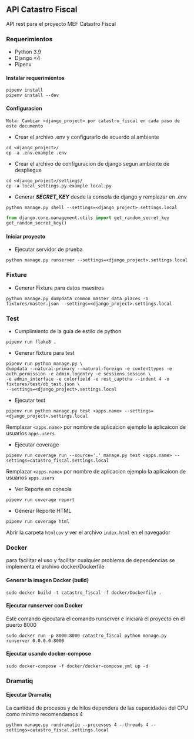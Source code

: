 ## API Catastro Fiscal

API rest para el proyecto MEF Catastro Fiscal

### Requerimientos
* Python 3.9
* Django <4
* Pipenv

#### Instalar requerimientos
```
pipenv install
pipenv install --dev
```

#### Configuracion
`
Nota: Cambiar <django_project> por catastro_fiscal en cada paso de este documento
`

* Crear el archivo .env y configurarlo de acuerdo al ambiente
```
cd <django_project>/
cp -a .env.example .env
```

* Crear el archivo de configuracion de django segun ambiente de despliegue
```
cd <django_project>/settings/
cp -a local_settings.py.example local.py
```

* Generar **_SECRET_KEY_** desde la consola de django y remplazar en .env
```
python manage.py shell --settings=<django_project>.settings.local
```

```python
from django.core.management.utils import get_random_secret_key
get_random_secret_key()
```

#### Iniciar proyecto

* Ejecutar servidor de prueba
```
python manage.py runserver --settings=<django_project>.settings.local
```
### Fixture
* Generar Fixture para datos maestros
```
python manage.py dumpdata common master_data places -o fixtures/master.json --settings=<django_project>.settings.local
```

### Test
* Cumplimiento de la guía de estilo de python
```
pipenv run flake8 .
```
* Generar fixture para test
```
pipenv run python manage.py \
dumpdata --natural-primary --natural-foreign -e contenttypes -e auth.permission -e admin.logentry -e sessions.session \
-e admin_interface -e colorfield -e rest_captcha --indent 4 -o fixtures/test/db_test.json \
--settings=<django_project>.settings.local
```
* Ejecutar test
```
pipenv run python manage.py test <apps.name> --settings=<django_project>.settings.local
```
Remplazar `<apps.name>`  por nombre de aplicacion ejemplo la aplicaicon de usuarios `apps.users`

* Ejecutar coverage
```
pipenv run coverage run --source='.' manage.py test <apps.name> --settings=catastro_fiscal.settings.local
```
Remplazar `<apps.name>`  por nombre de aplicacion ejemplo la aplicaicon de usuarios `apps.users`

* Ver Reporte en consola
```
pipenv run coverage report
```

* Generar Reporte HTML
```
pipenv run coverage html
```
Abrir la carpeta `htmlcov` y ver el archivo `index.html` en el navegador

### Docker
para facilitar el uso y facilitar cualquier problema de dependencias se implementa el archivo docker/Dockerfile

#### Generar la imagen Docker (build)
```
sudo docker build -t catastro_fiscal -f docker/Dockerfile .
```

#### Ejecutar runserver con Docker
Este comando ejecutara el comando runserver e iniciara el proyecto en el puerto 8000
```
sudo docker run -p 8000:8000 catastro_fiscal python manage.py runserver 0.0.0.0:8000
```

#### Ejecutar usando docker-compose
```
sudo docker-compose -f docker/docker-compose.yml up -d
```

### Dramatiq
#### Ejecutar Dramatiq 
La cantidad de procesos y de hilos dependera de las capacidades del CPU como minimo recomendamos 4
```
python manage.py rundramatiq --processes 4 --threads 4 --settings=catastro_fiscal.settings.local
```
